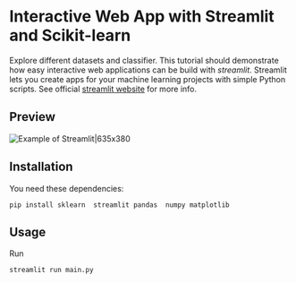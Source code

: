 # Interactive Web App with Streamlit and Scikit-learn
Explore different datasets and classifier. This tutorial should demonstrate how easy interactive web applications can be build with *streamlit*. Streamlit lets you create apps for your machine learning projects with simple Python scripts. See official [streamlit website](https://www.streamlit.io/) for more info.

## Preview
![Example of Streamlit|635x380](data/example.gif)


## Installation
You need these dependencies:

```console
pip install sklearn  streamlit pandas  numpy matplotlib
```

## Usage
Run
```console
streamlit run main.py
```
